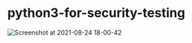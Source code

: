 # python3-for-security-testing

![Screenshot at 2021-08-24 18-00-42](https://user-images.githubusercontent.com/26646542/130610334-76d26457-05cd-4177-8b47-ce749971179e.png)


